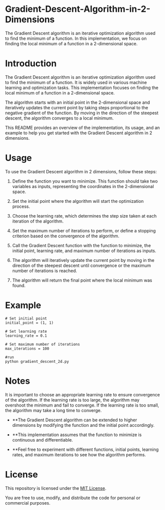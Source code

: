# Gradient-Descent-Algorithm-in-2-Dimensions

The Gradient Descent algorithm is an iterative optimization algorithm used to find the minimum of a function. In this implementation, we focus on finding the local minimum of a function in a 2-dimensional space.

# Introduction

The Gradient Descent algorithm is an iterative optimization algorithm used to find the minimum of a function. It is widely used in various machine learning and optimization tasks. This implementation focuses on finding the local minimum of a function in a 2-dimensional space.

The algorithm starts with an initial point in the 2-dimensional space and iteratively updates the current point by taking steps proportional to the negative gradient of the function. By moving in the direction of the steepest descent, the algorithm converges to a local minimum.

This README provides an overview of the implementation, its usage, and an example to help you get started with the Gradient Descent algorithm in 2 dimensions.

# Usage

To use the Gradient Descent algorithm in 2 dimensions, follow these steps:

1. Define the function you want to minimize. This function should take two variables as inputs, representing the coordinates in the 2-dimensional space.

2. Set the initial point where the algorithm will start the optimization process.

3. Choose the learning rate, which determines the step size taken at each iteration of the algorithm.

4. Set the maximum number of iterations to perform, or define a stopping criterion based on the convergence of the algorithm.

5. Call the Gradient Descent function with the function to minimize, the initial point, learning rate, and maximum number of iterations as inputs.

6. The algorithm will iteratively update the current point by moving in the direction of the steepest descent until convergence or the maximum number of iterations is reached.

7. The algorithm will return the final point where the local minimum was found.

# Example

  ```
  # Set initial point
  initial_point = (1, 1)

  # Set learning rate
  learning_rate = 0.1

  # Set maximum number of iterations
  max_iterations = 100
  
  #run
  python gradient_descent_2d.py
  ```
 


# Notes

It is important to choose an appropriate learning rate to ensure convergence of the algorithm. If the learning rate is too large, the algorithm may overshoot the minimum and fail to converge. If the learning rate is too small, the algorithm may take a long time to converge.

- **The Gradient Descent algorithm can be extended to higher dimensions by modifying the function and the initial point accordingly.

- **This implementation assumes that the function to minimize is continuous and differentiable.

- **Feel free to experiment with different functions, initial points, learning rates, and maximum iterations to see how the algorithm performs.

# License

This repository is licensed under the [MIT License](LICENSE).

You are free to use, modify, and distribute the code for personal or commercial purposes.
